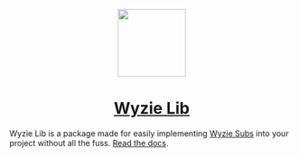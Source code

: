 <p align="center">
  <a href="https://sub.wyzie.ru/">
    <img src="https://i.postimg.cc/L5ppKYC5/cclogo.png" height="120">
    <h1 align="center">Wyzie Lib</h1>
  </a>
</p>

Wyzie Lib is a package made for easily implementing [Wyzie Subs](https://sub.wyzie.ru) into your
project without all the fuss. [Read the docs](https://docs.wyzie.ru/subs/usage/package).
